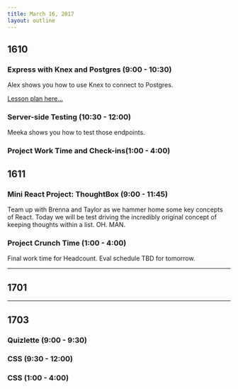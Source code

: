 ```yaml
---
title: March 16, 2017
layout: outline
---
```


## 1610

###  Express with Knex and Postgres (9:00 - 10:30)
Alex shows you how to use Knex to connect to Postgres.

[Lesson plan here...](http://frontend.turing.io/lessons/express-with-knex.html)

### Server-side Testing (10:30 - 12:00)
Meeka shows you how to test those endpoints.

### Project Work Time and Check-ins(1:00 - 4:00)

## 1611

### Mini React Project: ThoughtBox  (9:00 - 11:45)  

Team up with Brenna and Taylor as we hammer home some key concepts of React. Today we will be test driving the incredibly original concept of keeping thoughts within a list. OH. MAN.

### Project Crunch Time (1:00 - 4:00)

Final work time for Headcount. Eval schedule TBD for tomorrow.

-----------------------------------------------

## 1701


-----------------------------------------------

## 1703

### Quizlette (9:00 - 9:30)

### CSS (9:30 - 12:00)

### CSS (1:00 - 4:00)
